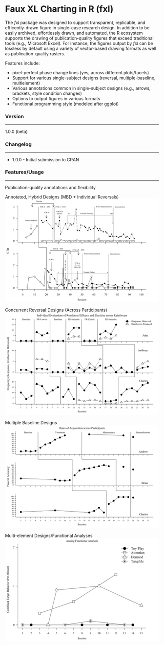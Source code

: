 
# Faux XL Charting in R (fxl)

The _fxl_ package was designed to support transparent, replicable, and efficently-drawn figure in single-case research design. In addition to be easily archived, effortlessly drawn, and automated, the R ecosystem supports the drawing of publication-quality figures that exceed traditional tools (e.g., Microsoft Excel). For instance, the figures output by _fxl_ can be lossless by default using a variety of vector-based drawing formats as well as publication-quality rasters.

Features include:
 - pixel-perfect phase change lines (yes, across different plots/facets)
 - Support for various single-subject designs (reversal, multiple-baseline, multielement)
 - Various annotations common in single-subject designs (e.g., arrows, brackets, style condition changes)
 - Options to output figures in various formats
 - Functional programming style (modeled after ggplot)

### Version
------
1.0.0 (beta)

### Changelog
------
* 1.0.0 - Initial submission to CRAN

### Features/Usage
------
Publication-quality annotations and flexibility

Annotated, Hybrid Designs (MBD + Individual Reversals)
![Gilroy et al 2019](https://github.com/miyamot0/fxl/blob/main/man/figures/annotatedfigure2.svg?raw=true)

Concurrent Reversal Designs (Across Participants)
![Gilroy et al 2021](https://github.com/miyamot0/fxl/blob/main/man/figures/concurrentfigure.svg?raw=true)

Multiple Baseline Designs
![Gilroy et al 2015](https://github.com/miyamot0/fxl/blob/main/man/figures/multiplebaselinefigure.svg?raw=true)

Multi-element Designs/Functional Analyses 
![Gilroy et al 2019](https://github.com/miyamot0/fxl/blob/main/man/figures/fafigure.svg?raw=true)
